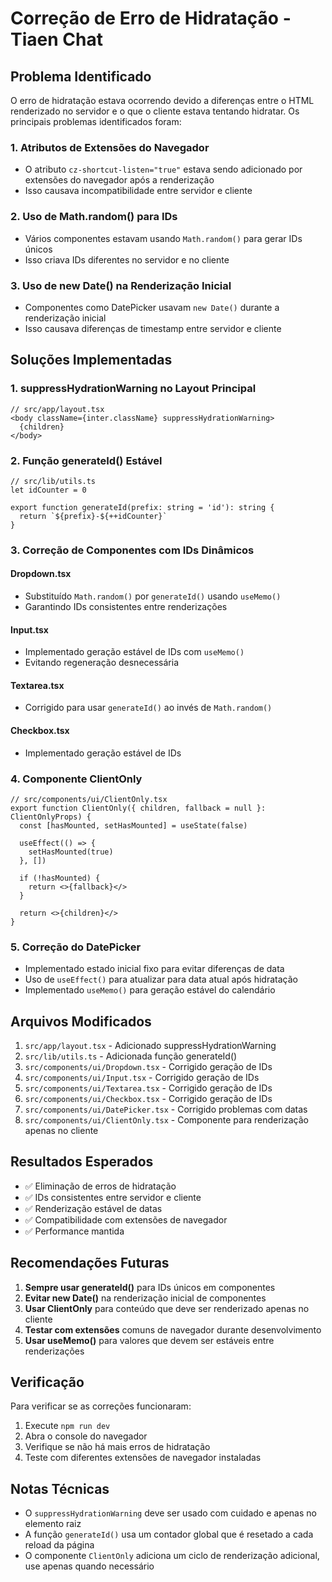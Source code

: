 # Correção de Erro de Hidratação - Tiaen Chat

## Problema Identificado

O erro de hidratação estava ocorrendo devido a diferenças entre o HTML renderizado no servidor e o que o cliente estava tentando hidratar. Os principais problemas identificados foram:

### 1. Atributos de Extensões do Navegador
- O atributo `cz-shortcut-listen="true"` estava sendo adicionado por extensões do navegador após a renderização
- Isso causava incompatibilidade entre servidor e cliente

### 2. Uso de Math.random() para IDs
- Vários componentes estavam usando `Math.random()` para gerar IDs únicos
- Isso criava IDs diferentes no servidor e no cliente

### 3. Uso de new Date() na Renderização Inicial
- Componentes como DatePicker usavam `new Date()` durante a renderização inicial
- Isso causava diferenças de timestamp entre servidor e cliente

## Soluções Implementadas

### 1. suppressHydrationWarning no Layout Principal
```tsx
// src/app/layout.tsx
<body className={inter.className} suppressHydrationWarning>
  {children}
</body>
```

### 2. Função generateId() Estável
```tsx
// src/lib/utils.ts
let idCounter = 0

export function generateId(prefix: string = 'id'): string {
  return `${prefix}-${++idCounter}`
}
```

### 3. Correção de Componentes com IDs Dinâmicos

#### Dropdown.tsx
- Substituído `Math.random()` por `generateId()` usando `useMemo()`
- Garantindo IDs consistentes entre renderizações

#### Input.tsx
- Implementado geração estável de IDs com `useMemo()`
- Evitando regeneração desnecessária

#### Textarea.tsx
- Corrigido para usar `generateId()` ao invés de `Math.random()`

#### Checkbox.tsx
- Implementado geração estável de IDs

### 4. Componente ClientOnly
```tsx
// src/components/ui/ClientOnly.tsx
export function ClientOnly({ children, fallback = null }: ClientOnlyProps) {
  const [hasMounted, setHasMounted] = useState(false)

  useEffect(() => {
    setHasMounted(true)
  }, [])

  if (!hasMounted) {
    return <>{fallback}</>
  }

  return <>{children}</>
}
```

### 5. Correção do DatePicker
- Implementado estado inicial fixo para evitar diferenças de data
- Uso de `useEffect()` para atualizar para data atual após hidratação
- Implementado `useMemo()` para geração estável do calendário

## Arquivos Modificados

1. `src/app/layout.tsx` - Adicionado suppressHydrationWarning
2. `src/lib/utils.ts` - Adicionada função generateId()
3. `src/components/ui/Dropdown.tsx` - Corrigido geração de IDs
4. `src/components/ui/Input.tsx` - Corrigido geração de IDs
5. `src/components/ui/Textarea.tsx` - Corrigido geração de IDs
6. `src/components/ui/Checkbox.tsx` - Corrigido geração de IDs
7. `src/components/ui/DatePicker.tsx` - Corrigido problemas com datas
8. `src/components/ui/ClientOnly.tsx` - Componente para renderização apenas no cliente

## Resultados Esperados

- ✅ Eliminação de erros de hidratação
- ✅ IDs consistentes entre servidor e cliente
- ✅ Renderização estável de datas
- ✅ Compatibilidade com extensões de navegador
- ✅ Performance mantida

## Recomendações Futuras

1. **Sempre usar generateId()** para IDs únicos em componentes
2. **Evitar new Date()** na renderização inicial de componentes
3. **Usar ClientOnly** para conteúdo que deve ser renderizado apenas no cliente
4. **Testar com extensões** comuns de navegador durante desenvolvimento
5. **Usar useMemo()** para valores que devem ser estáveis entre renderizações

## Verificação

Para verificar se as correções funcionaram:

1. Execute `npm run dev`
2. Abra o console do navegador
3. Verifique se não há mais erros de hidratação
4. Teste com diferentes extensões de navegador instaladas

## Notas Técnicas

- O `suppressHydrationWarning` deve ser usado com cuidado e apenas no elemento raiz
- A função `generateId()` usa um contador global que é resetado a cada reload da página
- O componente `ClientOnly` adiciona um ciclo de renderização adicional, use apenas quando necessário 